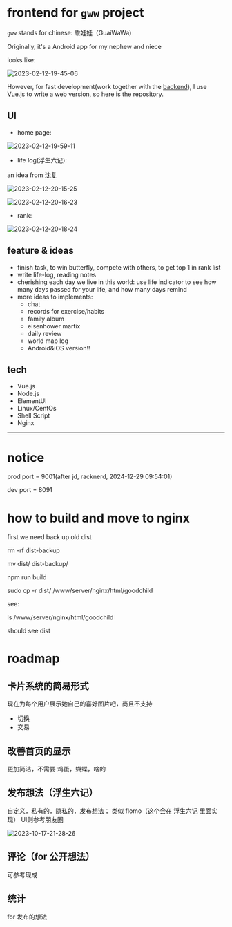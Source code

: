 
# frontend for `gww` project

`gww` stands for chinese: 乖娃娃（GuaiWaWa)

Originally, it's a Android app for my nephew and niece

looks like:

![2023-02-12-19-45-06](https://picgorepo.oss-cn-beijing.aliyuncs.com/2023-02-12-19-45-06.png)

However, for fast development(work together with the [backend](https://github.com/anonymity12/backend.git)), I use [Vue.js](https://vuejs.org/guide/introduction.html) to write a web version, so here is the repository.

## UI

- home page:

![2023-02-12-19-59-11](https://picgorepo.oss-cn-beijing.aliyuncs.com/2023-02-12-19-59-11.png)

- life log(浮生六记):

an idea from [沈复](https://zh.wikipedia.org/wiki/%E6%B2%88%E5%BE%A9)

![2023-02-12-20-15-25](https://picgorepo.oss-cn-beijing.aliyuncs.com/2023-02-12-20-15-25.png)

![2023-02-12-20-16-23](https://picgorepo.oss-cn-beijing.aliyuncs.com/2023-02-12-20-16-23.png)

- rank:

![2023-02-12-20-18-24](https://picgorepo.oss-cn-beijing.aliyuncs.com/2023-02-12-20-18-24.png)




## feature & ideas

- finish task, to win butterfly, compete with others, to get top 1 in rank list
- write life-log, reading notes
- cherishing each day we live in this world: use life indicator to see how many days passed for your life, and how many days remind
- more ideas to implements:
    - chat
    - records for exercise/habits
    - family album
    - eisenhower martix
    - daily review
    - world map log
    - Android&iOS version!!

## tech

- Vue.js
- Node.js
- ElementUI
- Linux/CentOs
- Shell Script
- Nginx

---

# notice 

prod port =  9001(after jd, racknerd, 2024-12-29 09:54:01)

dev port = 8091

# how to build and move to nginx

first we need back up old dist

rm -rf dist-backup

mv dist/ dist-backup/

npm run build

sudo cp -r dist/ /www/server/nginx/html/goodchild


see:

ls /www/server/nginx/html/goodchild

should see dist




# roadmap
## 卡片系统的简易形式

现在为每个用户展示她自己的喜好图片吧，尚且不支持 

- 切换
- 交易


## 改善首页的显示

更加简洁，不需要 鸡蛋，蝴蝶，啥的


## 发布想法（浮生六记）
自定义，私有的，隐私的，发布想法； 类似 flomo（这个会在 浮生六记 里面实现）
UI则参考朋友圈

![2023-10-17-21-28-26](https://picgorepo.oss-cn-beijing.aliyuncs.com/2023-10-17-21-28-26.png)

## 评论（for 公开想法）

可参考现成

## 统计

for
发布的想法